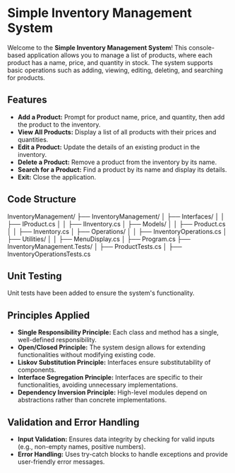 # Simple Inventory Management System

Welcome to the **Simple Inventory Management System**! This console-based application allows you to manage a list of products, where each product has a name, price, and quantity in stock. The system supports basic operations such as adding, viewing, editing, deleting, and searching for products.

## Features

- **Add a Product:** Prompt for product name, price, and quantity, then add the product to the inventory.
- **View All Products:** Display a list of all products with their prices and quantities.
- **Edit a Product:** Update the details of an existing product in the inventory.
- **Delete a Product:** Remove a product from the inventory by its name.
- **Search for a Product:** Find a product by its name and display its details.
- **Exit:** Close the application.

## Code Structure

InventoryManagement/
├── InventoryManagement/
│   ├── Interfaces/
│   │   ├── IProduct.cs
│   │   ├── IInventory.cs
│   ├── Models/
│   │   ├── Product.cs
│   │   ├── Inventory.cs
│   ├── Operations/
│   │   ├── InventoryOperations.cs
│   ├── Utilities/
│   │   ├── MenuDisplay.cs
│   ├── Program.cs
├── InventoryManagement.Tests/
│   ├── ProductTests.cs
│   ├── InventoryOperationsTests.cs


## Unit Testing

Unit tests have been added to ensure the system's functionality. 

## Principles Applied

- **Single Responsibility Principle:** Each class and method has a single, well-defined responsibility.
- **Open/Closed Principle:** The system design allows for extending functionalities without modifying existing code.
- **Liskov Substitution Principle:** Interfaces ensure substitutability of components.
- **Interface Segregation Principle:** Interfaces are specific to their functionalities, avoiding unnecessary implementations.
- **Dependency Inversion Principle:** High-level modules depend on abstractions rather than concrete implementations.

## Validation and Error Handling

- **Input Validation:** Ensures data integrity by checking for valid inputs (e.g., non-empty names, positive numbers).
- **Error Handling:** Uses try-catch blocks to handle exceptions and provide user-friendly error messages.
